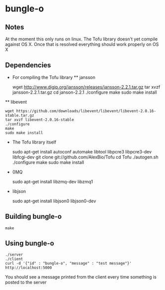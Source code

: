 # bungle-o

## Notes

At the moment this only runs on linux. The Tofu library doesn't yet compile against OS X. Once that is resolved everything should work properly on OS X

## Dependencies

* For compiling the Tofu library
** jansson
  
    wget http://www.digip.org/jansson/releases/jansson-2.2.1.tar.gz
	tar xvzf jansson-2.2.1.tar.gz
	cd janson-2.2.1
	./configure
	make
	sudo make install

 ** libevent
    
	wget https://github.com/downloads/libevent/libevent/libevent-2.0.16-stable.tar.gz
	tar xvzf libevent-2.0.16-stable
	./configure
	make
	sudo make install

* The Tofu library itself
    
	sudo apt-get install autoconf automake libtool libpcre3 libpcre3-dev libfcgi-dev
	git clone git://github.com/AlexBio/Tofu
	cd Tofu
	./autogen.sh
	./configure
	make
	sudo make install

* 0MQ

    sudo apt-get install libzmq-dev libzmq1

* libjson

    sudo apt-get install libjson0 libjson0-dev

## Building bungle-o

    make
	
## Using bungle-o

    ./server
	./client
	curl -d '{"id" : "bungle-o", "message" : "test message"}' http://localhost:5000

You should see a message printed from the client every time something is posted to the server
